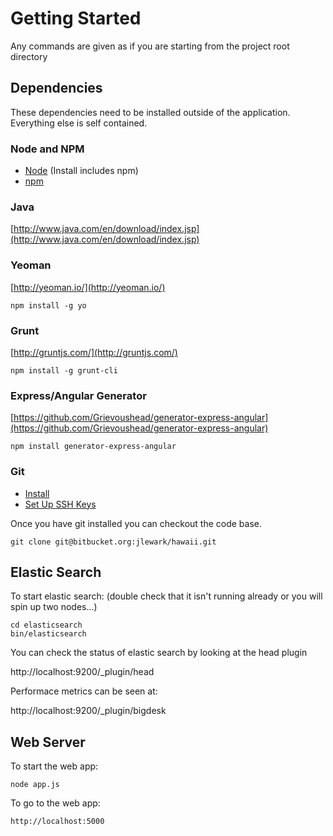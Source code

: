 # Getting Started

Any commands are given as if you are starting from the project root directory

## Dependencies

These dependencies need to be installed outside of the application.  Everything else is self
contained.

### Node and NPM

 * [Node](http://nodejs.org) (Install includes npm)
 * [npm](http://npmjs.org)

### Java

[http://www.java.com/en/download/index.jsp](http://www.java.com/en/download/index.jsp)

### Yeoman

[http://yeoman.io/](http://yeoman.io/)

    npm install -g yo

### Grunt

[http://gruntjs.com/](http://gruntjs.com/)

    npm install -g grunt-cli

### Express/Angular Generator

[https://github.com/Grievoushead/generator-express-angular](https://github.com/Grievoushead/generator-express-angular)

    npm install generator-express-angular

### Git

 * [Install](http://git-scm.com/book/en/Getting-Started-Installing-Git)
 * [Set Up SSH Keys](https://confluence.atlassian.com/display/BITBUCKET/Set+up+SSH+for+Git)

Once you have git installed you can checkout the code base.

    git clone git@bitbucket.org:jlewark/hawaii.git

## Elastic Search

To start elastic search: (double check that it isn't running already or you will spin up two nodes...)

    cd elasticsearch
    bin/elasticsearch

You can check the status of elastic search by looking at the head plugin 

   http://localhost:9200/_plugin/head

Performace metrics can be seen at:

   http://localhost:9200/_plugin/bigdesk

## Web Server

To start the web app:

    node app.js

To go to the web app:

    http://localhost:5000

